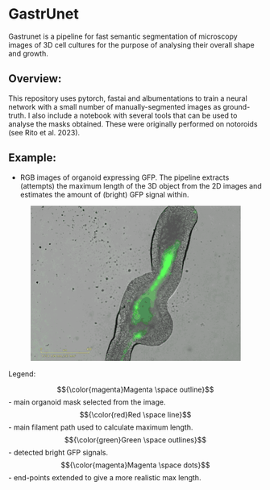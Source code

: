 

# GastrUnet
Gastrunet is a pipeline for fast semantic segmentation of microscopy images of 3D cell cultures for the purpose of analysing their overall shape and growth. 


## Overview:
This repository uses pytorch, fastai and albumentations to train a neural network with a small number of manually-segmented images as ground-truth. I also include a notebook with several tools that can be used to analyse the masks obtained. These were originally performed on notoroids (see Rito et al. 2023).


## Example:
* RGB images of organoid expressing GFP. 
The pipeline extracts (attempts) the maximum length of the 3D object from the 2D images and estimates the amount of (bright) GFP signal within. 

<p align="center">
  <img src="https://github.com/tiagu/gastrunet/blob/main/example_GFP/demo.gif" alt="alt-text">
</p>

Legend:

$${\color{magenta}Magenta \space outline}$$ - main organoid mask selected from the image. 
$${\color{red}Red \space line}$$ - main filament path used to calculate maximum length.
$${\color{green}Green \space outlines}$$ - detected bright GFP signals.
$${\color{magenta}Magenta \space dots}$$ - end-points extended to give a more realistic max length.




